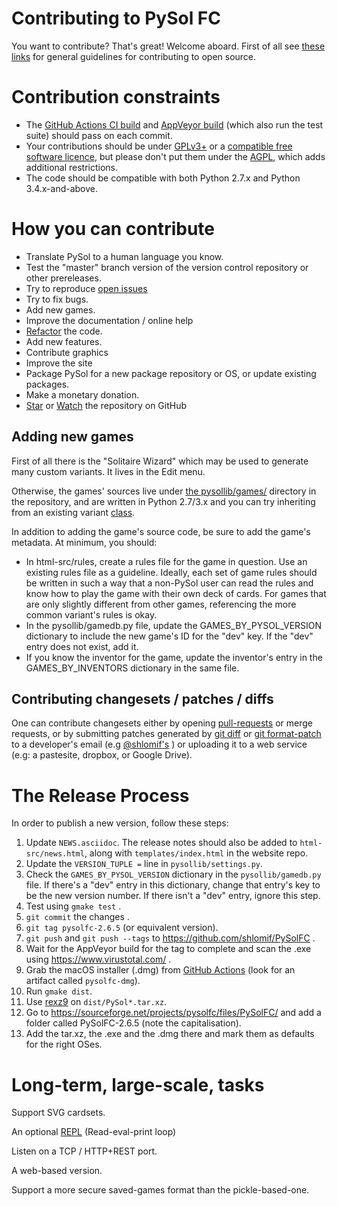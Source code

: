 # Contributing to PySol FC

You want to contribute? That's great! Welcome aboard. First of all see [these links](https://github.com/shlomif/Freenode-programming-channel-FAQ/blob/master/FAQ.mdwn#i-want-to-contribute-to-an-open-source-project-but-how-which-one-can-i-contribute-to)
for general guidelines for contributing to open source.

# Contribution constraints

- The [GitHub Actions CI build](https://github.com/shlomif/PySolFC/actions) and [AppVeyor build](https://ci.appveyor.com/project/shlomif/pysolfc) (which also run the test suite) should pass on each commit.
- Your contributions should be under [GPLv3+](https://en.wikipedia.org/wiki/GNU_General_Public_License#Version_3) or a [compatible free software licence](https://www.gnu.org/licenses/license-list.html#GPLCompatibleLicenses), but please don't put them under the [AGPL](https://en.wikipedia.org/wiki/Affero_General_Public_License), which adds additional restrictions.
- The code should be compatible with both Python 2.7.x and Python 3.4.x-and-above.

# How you can contribute

- Translate PySol to a human language you know.
- Test the "master" branch version of the version control repository or other prereleases.
- Try to reproduce [open issues](https://github.com/shlomif/PySolFC/issues)
- Try to fix bugs.
- Add new games.
- Improve the documentation / online help
- [Refactor](https://en.wikipedia.org/wiki/Code_refactoring) the code.
- Add new features.
- Contribute graphics
- Improve the site
- Package PySol for a new package repository or OS, or update existing packages.
- Make a monetary donation.
- [Star](https://help.github.com/articles/about-stars/) or [Watch](https://help.github.com/articles/watching-and-unwatching-repositories/) the repository on GitHub

## Adding new games

First of all there is the "Solitaire Wizard" which may be used to generate many
custom variants. It lives in the Edit menu.

Otherwise, the games' sources live under
[the pysollib/games/](pysollib/games/) directory in the repository, and are
written in Python 2.7/3.x and you can try inheriting from an existing
variant [class](https://en.wikipedia.org/wiki/Class_%28computer_programming%29).

In addition to adding the game's source code, be sure to add the game's metadata.  At minimum, you should:
- In html-src/rules, create a rules file for the game in question.  Use an existing rules file as a guideline.  Ideally, each set of game rules should be written in such a way that a non-PySol user can read the rules and know how to play the game with their own deck of cards.  For games that are only slightly different from other games, referencing the more common variant's rules is okay.
- In the pysollib/gamedb.py file, update the GAMES_BY_PYSOL_VERSION dictionary to include the new game's ID for the "dev" key.  If the "dev" entry does not exist, add it.
- If you know the inventor for the game, update the inventor's entry in the GAMES_BY_INVENTORS dictionary in the same file.

## Contributing changesets / patches / diffs

One can contribute changesets either by opening [pull-requests](https://docs.github.com/en/desktop/contributing-and-collaborating-using-github-desktop/creating-an-issue-or-pull-request) or merge requests,
or by submitting patches generated by [git diff](https://git-scm.com/docs/git-diff) or [git format-patch](https://git-scm.com/docs/git-format-patch)
to a developer's email (e.g [@shlomif's](https://www.shlomifish.org/me/contact-me/) ) or uploading it to a web service (e.g: a pastesite, dropbox,
or Google Drive).

# The Release Process

In order to publish a new version, follow these steps:

1. Update `NEWS.asciidoc`.  The release notes should also be added to `html-src/news.html`, along with `templates/index.html` in the website repo.
2. Update the `VERSION_TUPLE =` line in `pysollib/settings.py`.
3. Check the `GAMES_BY_PYSOL_VERSION` dictionary in the `pysollib/gamedb.py` file.  If there's a "dev" entry in this dictionary, change that entry's key to be the new version number.  If there isn't a "dev" entry, ignore this step.
4. Test using `gmake test` .
5. `git commit` the changes .
6. `git tag pysolfc-2.6.5` (or equivalent version).
7. `git push` and `git push --tags` to https://github.com/shlomif/PySolFC .
8. Wait for the AppVeyor build for the tag to complete and scan the .exe using https://www.virustotal.com/ .
9. Grab the macOS installer (.dmg) from [GitHub Actions](https://github.com/shlomif/PySolFC/actions/workflows/macos-package.yml) (look for an artifact called `pysolfc-dmg`).
10. Run `gmake dist`.
11. Use [rexz9](https://github.com/shlomif/shlomif-computer-settings/blob/567b6ab3f4272ad66bf331536dc80bf58bfff3af/shlomif-settings/bash-aliases/user_aliases.bash#L57) on `dist/PySol*.tar.xz`.
12. Go to https://sourceforge.net/projects/pysolfc/files/PySolFC/ and add a folder called PySolFC-2.6.5 (note the capitalisation).
13. Add the tar.xz, the .exe and the .dmg there and mark them as defaults for the right OSes.

# Long-term, large-scale, tasks

Support SVG cardsets.

An optional [REPL](https://en.wikipedia.org/wiki/Read%E2%80%93eval%E2%80%93print_loop) (Read-eval-print loop)

Listen on a TCP / HTTP+REST port.

A web-based version.

Support a more secure saved-games format than the pickle-based-one.
